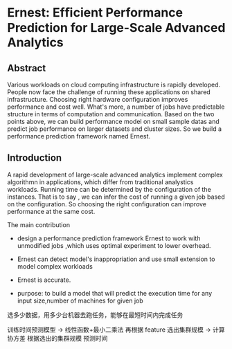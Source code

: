 # Ernest: Efﬁcient Performance Prediction for Large-Scale Advanced Analytics

## Abstract
Various workloads on cloud computing infrastructure is rapidly developed. People now face the challenge of running these applications on shared infrastructure. 
Choosing right hardware configuration improves performance and cost well. What's more, a number of jobs have predictable structure in terms of computation and communication. Based on the two points above, we can build performance model on small sample datas and predict job performance on larger datasets and cluster sizes. So we build a performance prediction framework named Ernest.

## Introduction
A rapid development of large-scale advanced analytics implement complex algorithmn in applications, which differ from traditional analystics workloads. 
Running time can be determined by the configuration of the instances. That is to say , we can infer the cost of running a given job based on the configuration. So choosing the right configuration can improve performance at the same cost.

The main contribution
* design a performance prediction framework Ernest to work with unmodified jobs ,which uses optimal experiment to lower overhead.
* Ernest can detect model's inappropriation and use small extension to model complex workloads
* Ernest is accurate.

* purpose: to build a model that will predict the execution time for any input size,number of machines for given job

选多少数据，用多少台机器去跑任务，能够在最短时间内完成任务

训练时间预测模型 -> 线性函数+最小二乘法
再根据 feature 选出集群规模 -> 计算协方差
根据选出的集群规模 预测时间
